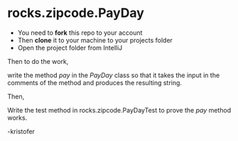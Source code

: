 # rocks.zipcode.PayDay

- You need to **fork** this repo to your account
- Then **clone** it to your machine to your projects folder
- Open the project folder from IntelliJ

Then to do the work,

write the method _pay_ in the _PayDay_ class so that it takes the input in the comments of the method and produces
the resulting string.

Then,

Write the test method in rocks.zipcode.PayDayTest to prove the _pay_ method works.

-kristofer